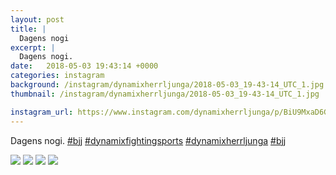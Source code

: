 ```yaml
---
layout: post
title: |
  Dagens nogi
excerpt: |
  Dagens nogi.    
date:   2018-05-03 19:43:14 +0000
categories: instagram
background: /instagram/dynamixherrljunga/2018-05-03_19-43-14_UTC_1.jpg
thumbnail: /instagram/dynamixherrljunga/2018-05-03_19-43-14_UTC_1.jpg

instagram_url: https://www.instagram.com/dynamixherrljunga/p/BiU9MxaD6GE
---
```

Dagens nogi. [#bjj](https://www.instagram.com/explore/tags/bjj/) [#dynamixfightingsports](https://www.instagram.com/explore/tags/dynamixfightingsports/) [#dynamixherrljunga](https://www.instagram.com/explore/tags/dynamixherrljunga/) [#bjj](https://www.instagram.com/explore/tags/bjj/)



<img src='{{ site.baseurl }}/instagram/dynamixherrljunga/2018-05-03_19-43-14_UTC_1.jpg' class='img-fluid' />


<img src='{{ site.baseurl }}/instagram/dynamixherrljunga/2018-05-03_19-43-14_UTC_2.jpg' class='img-fluid' />


<img src='{{ site.baseurl }}/instagram/dynamixherrljunga/2018-05-03_19-43-14_UTC_3.jpg' class='img-fluid' />


<img src='{{ site.baseurl }}/instagram/dynamixherrljunga/2018-05-03_19-43-14_UTC_4.jpg' class='img-fluid' />
